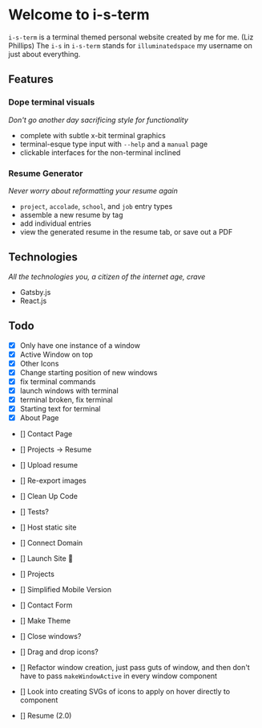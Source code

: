# Welcome to i-s-term

`i-s-term` is a terminal themed personal website created by me for me. (Liz Phillips)
The `i-s` in `i-s-term` stands for `illuminatedspace` my username on just about everything.

## Features

### Dope terminal visuals

_Don't go another day sacrificing style for functionality_

- complete with subtle x-bit terminal graphics
- terminal-esque type input with `--help` and a `manual` page
- clickable interfaces for the non-terminal inclined

### Resume Generator

_Never worry about reformatting your resume again_

- `project`, `accolade`, `school`, and `job` entry types
- assemble a new resume by tag
- add individual entries
- view the generated resume in the resume tab, or save out a PDF

## Technologies

_All the technologies you, a citizen of the internet age, crave_

- Gatsby.js
- React.js

## Todo

- [x] Only have one instance of a window
- [x] Active Window on top
- [x] Other Icons
- [x] Change starting position of new windows
- [x] fix terminal commands
- [x] launch windows with terminal
- [x] terminal broken, fix terminal
- [x] Starting text for terminal
- [x] About Page
- [] Contact Page
- [] Projects -> Resume
- [] Upload resume
- [] Re-export images
- [] Clean Up Code
- [] Tests?
- [] Host static site
- [] Connect Domain
- [] Launch Site 🎉
- [] Projects

- [] Simplified Mobile Version

- [] Contact Form
- [] Make Theme
- [] Close windows?
- [] Drag and drop icons?
- [] Refactor window creation, just pass guts of window, and then don't have to pass `makeWindowActive` in every window component
- [] Look into creating SVGs of icons to apply on hover directly to component
- [] Resume (2.0)
